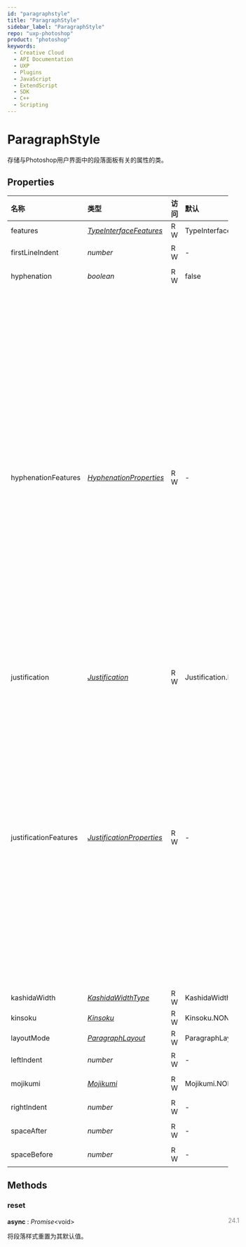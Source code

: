 ```yaml
---
id: "paragraphstyle"
title: "ParagraphStyle"
sidebar_label: "ParagraphStyle"
repo: "uxp-photoshop"
product: "photoshop"
keywords:
  - Creative Cloud
  - API Documentation
  - UXP
  - Plugins
  - JavaScript
  - ExtendScript
  - SDK
  - C++
  - Scripting
---
```


# ParagraphStyle

存储与Photoshop用户界面中的段落面板有关的属性的类。

## Properties

| 名称 | 类型 | 访问 | 默认 | 范围 | 最低版本 | 描述 |
| :------ | :------ | :------ | :------ | :------ | :------ | :------ |
| features | [*TypeInterfaceFeatures*](/ps_reference/modules/constants/#typeinterfacefeatures) | R W | TypeInterfaceFeatures.DEFAULT | - | 24.1 | 要显示的段落UI特征。 |
| firstLineIndent | *number* | R W | - | -1296..1296 | 24.1 | 在72ppi的文件中，缩进第一行段落的空间，单位是像素。 |
| hyphenation | *boolean* | R W | false | - | 24.1 | 真，以便在换词中使用连字符。使用hyphenationFeatures来实现最大的控制。 |
| hyphenationFeatures | [*HyphenationProperties*](/ps_reference/interfaces/hyphenationproperties/) | R W | - | - | 24.1 | The hyphenation features as they&#x27;re displayed in the dialog found in the Paragraph&#x27;s flyout menu &quot;Hyphenation...&quot;. They&#x27;re expressed with an option object with the following properties (numbers are in pixels):  &#x60;&#x60;&#x60;javascript {          // The minimum number of letters a word must have in order for hyphenation      // in word wrap to be allowed. In the range [2, 25], default 5.      wordsLongerThan: number,      // The minimum number of letters after which hyphenation      // in word wrap is allowed. In the range [1, 15], default 2.      afterFirst: number,      // The minimum number of letters before which hyphenation      // in word wrap is allowed. In the range [1, 15], default 2.      beforeLast: number,      // The maximum number of consecutive lines that can end with a hyphenated word.      // In the range [2, 25], default 2.      limit: number,      // The distance in pixels at the end of a line that will cause a word       // to break in unjustified type. In the range of [0, 8640] pixels for a 72PPI document.      // If the document resolution is different, the max. value is scaled accordingly.      // Default: 36px (72PPI)       zone: number,     // True to allow hyphenation in word wrap of capitalized words. Default true.      capitalWords: boolean } &#x60;&#x60;&#x60;  The hyphenationFeatures getter returns an object with all the features:  &#x60;&#x60;&#x60;javascript const textItem &#x3D; app.activeDocument.activeLayers[0].textItem; textItem.paragraphStyle.hyphenationFeatures;  // {  //       wordsLongerThan: 5,  //       afterFirst: 2,  //       beforeLast: 2,  //       limit: 2,  //       zone: 36,  //       capitalWords: true  // } &#x60;&#x60;&#x60;  In the object that is passed to the setter, all the properties are optional; the ones that are not specified will be assigned the default values.  &#x60;&#x60;&#x60;javascript textItem.paragraphStyle.hyphenationFeatures &#x3D; { wordsLongerThan: 10, afterFirst: 3 }; // {  //       wordsLongerThan: 10,  //       afterFirst: 3,  //       beforeLast: 2,  //       limit: 2,  //       zone: 36,  //       capitalWords: true  // } &#x60;&#x60;&#x60; |
| justification | [*Justification*](/ps_reference/modules/constants/#justification) | R W | Justification.LEFT | - | 24.1 | The paragraph justification. |
| justificationFeatures | [*JustificationProperties*](/ps_reference/interfaces/justificationproperties/) | R W | - | - | 24.1 | The justification features as they&#x27;re displayed in the dialog found in the Paragraph&#x27;s flyout menu &quot;Justification...&quot;. They&#x27;re expressed with an option object with the following properties (all percentage numbers):  &#x60;&#x60;&#x60;javascript {          // Minimum, Desired and Maximum percentage of normal word spacing      wordSpacingMinimum:   number,      wordSpacingDesired:   number,      wordSpacingMaximum:   number,      // Minimum, Desired and Maximum percentage of normal letter spacing      letterSpacingMinimum: number,      letterSpacingDesired: number,      letterSpacingMaximum: number,      // Minimum, Desired and Maximum percentage of normal glyph scaling      glyphScalingMinimum:  number,      glyphScalingDesired:  number,      glyphScalingMaximum:  number      // Percentage of type size to use for auto leading      autoLeadingAmount:    number } &#x60;&#x60;&#x60;  Unless it&#x27;s been set, the justificationFeatures value is &#x60;null&#x60;. The setter allows you to set individual properties: the missing ones will be either filled with the default values or left untouched.  Properties&#x27; ranges are as follows: WordSpacing: 0 &lt;&#x3D; Minimum &lt;&#x3D; Maximum Minimum &lt;&#x3D; Desired &lt;&#x3D; Maximum Minimum &lt;&#x3D; Maximum &lt;&#x3D; 1000 LetterSpacing: -100 &lt;&#x3D; Minimum &lt;&#x3D; Maximum Minimum &lt;&#x3D; Desired &lt;&#x3D; Maximum Minimum &lt;&#x3D; Maximum &lt;&#x3D; 500 GlyphScaling: 50 &lt;&#x3D; Minimum &lt;&#x3D; Maximum Minimum &lt;&#x3D; Desired &lt;&#x3D; Maximum Minimum &lt;&#x3D; Maximum &lt;&#x3D; 200 AutoLeading: 0 &lt;&#x3D; AutoLeading &lt;&#x3D; 500 |
| kashidaWidth | [*KashidaWidthType*](/ps_reference/modules/constants/#kashidawidthtype) | R W | KashidaWidthType.MEDIUM | - | 24.1 | 卡西达(TATWEEL)字符的宽度 |
| kinsoku | [*Kinsoku*](/ps_reference/modules/constants/#kinsoku) | R W | Kinsoku.NONE | - | 24.1 | 日语文本的断行规则（Kinsoku Shori）。 |
| layoutMode | [*ParagraphLayout*](/ps_reference/modules/constants/#paragraphlayout) | R W | ParagraphLayout.WORLD | - | 24.1 | 段落布局模式。 |
| leftIndent | *number* | R W | - | -1296..1296 | 24.1 | 在72ppi的文件中，从左边缩进文本的空间，单位是像素。 |
| mojikumi | [*Mojikumi*](/ps_reference/modules/constants/#mojikumi) | R W | Mojikumi.NONE | - | 24.1 | 日语文本中标点、符号、数字和其他字符类别之间的间距。 |
| rightIndent | *number* | R W | - | -1296..1296 | 24.1 | 在72ppi的文件中，从右边缩进文本的空间，单位是像素。 |
| spaceAfter | *number* | R W | - | -1296..1296 | 24.1 | 在72ppi的文件中，每段后面要使用的空间，单位是像素。 |
| spaceBefore | *number* | R W | - | -1296..1296 | 24.1 | 在72ppi的文件中，每个段落前要使用的空间，单位是像素。 |

## Methods

### reset
<span class="minversion" style="display: block; margin-bottom: -1em; margin-left: 36em; float:left; opacity:0.5;">24.1</span>

**async** : *Promise*<void\>

将段落样式重置为其默认值。
